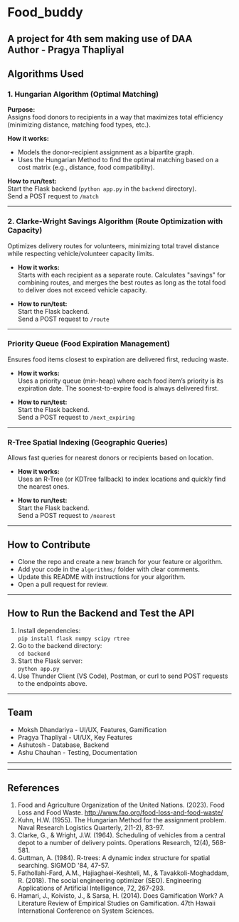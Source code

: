 # Food_buddy
A project for 4th sem making use of DAA 
<br>
Author - Pragya Thapliyal
---

## Algorithms Used

### 1. Hungarian Algorithm (Optimal Matching)

**Purpose:**  
Assigns food donors to recipients in a way that maximizes total efficiency (minimizing distance, matching food types, etc.).

**How it works:**  
- Models the donor-recipient assignment as a bipartite graph.
- Uses the Hungarian Method to find the optimal matching based on a cost matrix (e.g., distance, food compatibility).

**How to run/test:**  
 Start the Flask backend (`python app.py` in the `backend` directory).  
  Send a POST request to `/match`

---

### 2. Clarke-Wright Savings Algorithm (Route Optimization with Capacity)

Optimizes delivery routes for volunteers, minimizing total travel distance while respecting vehicle/volunteer capacity limits.

- **How it works:**  
Starts with each recipient as a separate route. Calculates "savings" for combining routes, and merges the best routes as long as the total food to deliver does not exceed vehicle capacity.

- **How to run/test:**  
Start the Flask backend.  
Send a POST request to `/route`

---
### Priority Queue (Food Expiration Management)

Ensures food items closest to expiration are delivered first, reducing waste.

- **How it works:**  
  Uses a priority queue (min-heap) where each food item’s priority is its expiration date. The soonest-to-expire food is always delivered first.

- **How to run/test:**  
Start the Flask backend.  
Send a POST request to `/next_expiring` 

---
### R-Tree Spatial Indexing (Geographic Queries)

Allows fast queries for nearest donors or recipients based on location.

- **How it works:**  
  Uses an R-Tree (or KDTree fallback) to index locations and quickly find the nearest ones.

- **How to run/test:**  
Start the Flask backend.  
Send a POST request to `/nearest` 
---

## How to Contribute

- Clone the repo and create a new branch for your feature or algorithm.
- Add your code in the `algorithms/` folder with clear comments.
- Update this README with instructions for your algorithm.
- Open a pull request for review.

---
## How to Run the Backend and Test the API

1. Install dependencies:  
 `pip install flask numpy scipy rtree`
2. Go to the backend directory:  
 `cd backend`
3. Start the Flask server:  
 `python app.py`
4. Use Thunder Client (VS Code), Postman, or curl to send POST requests to the endpoints above.

---

## Team

- Moksh Dhandariya - UI/UX, Features, Gamification
- Pragya Thapliyal - UI/UX, Key Features
- Ashutosh - Database, Backend
- Ashu Chauhan - Testing, Documentation

---

---

## References

1. Food and Agriculture Organization of the United Nations. (2023). Food Loss and Food Waste. http://www.fao.org/food-loss-and-food-waste/
2. Kuhn, H.W. (1955). The Hungarian Method for the assignment problem. Naval Research Logistics Quarterly, 2(1-2), 83-97.
3. Clarke, G., & Wright, J.W. (1964). Scheduling of vehicles from a central depot to a number of delivery points. Operations Research, 12(4), 568-581.
4. Guttman, A. (1984). R-trees: A dynamic index structure for spatial searching. SIGMOD '84, 47-57.
5. Fathollahi-Fard, A.M., Hajiaghaei-Keshteli, M., & Tavakkoli-Moghaddam, R. (2018). The social engineering optimizer (SEO). Engineering Applications of Artificial Intelligence, 72, 267-293.
6. Hamari, J., Koivisto, J., & Sarsa, H. (2014). Does Gamification Work? A Literature Review of Empirical Studies on Gamification. 47th Hawaii International Conference on System Sciences.



